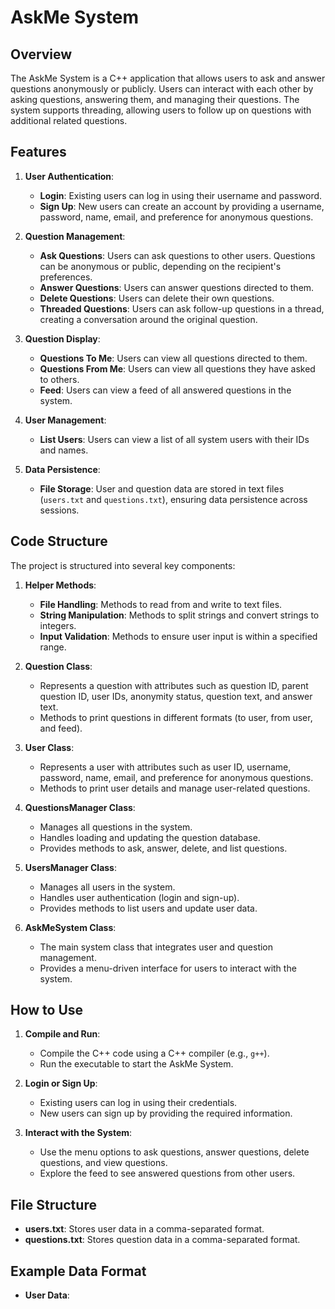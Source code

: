 # AskMe System

## Overview
The AskMe System is a C++ application that allows users to ask and answer questions anonymously or publicly. Users can interact with each other by asking questions, answering them, and managing their questions. The system supports threading, allowing users to follow up on questions with additional related questions.

## Features
1. **User Authentication**:
   - **Login**: Existing users can log in using their username and password.
   - **Sign Up**: New users can create an account by providing a username, password, name, email, and preference for anonymous questions.

2. **Question Management**:
   - **Ask Questions**: Users can ask questions to other users. Questions can be anonymous or public, depending on the recipient's preferences.
   - **Answer Questions**: Users can answer questions directed to them.
   - **Delete Questions**: Users can delete their own questions.
   - **Threaded Questions**: Users can ask follow-up questions in a thread, creating a conversation around the original question.

3. **Question Display**:
   - **Questions To Me**: Users can view all questions directed to them.
   - **Questions From Me**: Users can view all questions they have asked to others.
   - **Feed**: Users can view a feed of all answered questions in the system.

4. **User Management**:
   - **List Users**: Users can view a list of all system users with their IDs and names.

5. **Data Persistence**:
   - **File Storage**: User and question data are stored in text files (`users.txt` and `questions.txt`), ensuring data persistence across sessions.

## Code Structure
The project is structured into several key components:

1. **Helper Methods**:
   - **File Handling**: Methods to read from and write to text files.
   - **String Manipulation**: Methods to split strings and convert strings to integers.
   - **Input Validation**: Methods to ensure user input is within a specified range.

2. **Question Class**:
   - Represents a question with attributes such as question ID, parent question ID, user IDs, anonymity status, question text, and answer text.
   - Methods to print questions in different formats (to user, from user, and feed).

3. **User Class**:
   - Represents a user with attributes such as user ID, username, password, name, email, and preference for anonymous questions.
   - Methods to print user details and manage user-related questions.

4. **QuestionsManager Class**:
   - Manages all questions in the system.
   - Handles loading and updating the question database.
   - Provides methods to ask, answer, delete, and list questions.

5. **UsersManager Class**:
   - Manages all users in the system.
   - Handles user authentication (login and sign-up).
   - Provides methods to list users and update user data.

6. **AskMeSystem Class**:
   - The main system class that integrates user and question management.
   - Provides a menu-driven interface for users to interact with the system.

## How to Use
1. **Compile and Run**:
   - Compile the C++ code using a C++ compiler (e.g., `g++`).
   - Run the executable to start the AskMe System.

2. **Login or Sign Up**:
   - Existing users can log in using their credentials.
   - New users can sign up by providing the required information.

3. **Interact with the System**:
   - Use the menu options to ask questions, answer questions, delete questions, and view questions.
   - Explore the feed to see answered questions from other users.

## File Structure
- **users.txt**: Stores user data in a comma-separated format.
- **questions.txt**: Stores question data in a comma-separated format.

## Example Data Format
- **User Data**: